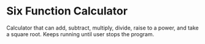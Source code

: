 # Six Function Calculator
Calculator that can add, subtract, multiply, divide, raise to a power, and take a square root. Keeps running until user stops the program.
